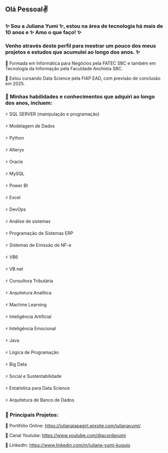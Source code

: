 ## Olá Pessoal✌

  ### ✨ Sou a Juliana Yumi ✨, estou na área de tecnologia há mais de 10 anos e ✨ Amo o que faço! ✨
  ### Venho através deste perfil para mostrar um pouco dos meus projetos e estudos que acumulei ao longo dos anos. ✨

🔸 Formada em Informática para Negócios pela FATEC SBC e também em Tecnologia da Informação pela Faculdade Anchieta SBC.

🌱 Estou cursando Data Science pela FIAP EAD, com previsão de conclusão em 2025.


### 🔭 Minhas habilidades e conhecimentos que adquiri ao longo dos anos, incluem:


⚡ SQL SERVER (manipulação e programação)

⚡ Modelagem de Dados

⚡ Python

⚡ Alteryx

⚡ Oracle

⚡ MySQL

⚡ Power BI

⚡ Excel

⚡ DevOps

⚡ Análise de sistemas 

⚡ Programação de Sistemas ERP

⚡ Sistemas de Emissão de NF-e

⚡ VB6

⚡ VB.net

⚡ Consultora Tributária

⚡ Arquitetura Analítica

⚡ Machine Learning

⚡ Inteligência Artificial

⚡ Inteligência Emocional

⚡ Java

⚡ Lógica de Programação

⚡ Big Data

⚡ Social e Sustentabilidade

⚡ Estatística para Data Science

⚡ Arquitetura de Banco de Dados


### 🎯 Principais Projetos:


📌 Portifólio Online: https://julianajapagirl.wixsite.com/julianayumi/

📌 Canal Youtube: https://www.youtube.com/@acordayumi

📌 LinkedIn: https://www.linkedin.com/in/juliana-yumi-kuguio





<!--
**JulianaYumiKuguio/julianayumikuguio** is a ✨ _special_ ✨ repository because its `README.md` (this file) appears on your GitHub profile.

Here are some ideas to get you started:

- 🔭 I’m currently working on ...
- 🌱 I’m currently learning ...
- 👯 I’m looking to collaborate on ...
- 🤔 I’m looking for help with ...
- 💬 Ask me about ...
- 📫 How to reach me: ...
- 😄 Pronouns: ...
- ⚡ Fun fact: ...
-->

